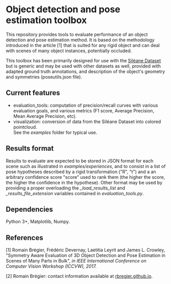 # Object detection and pose estimation toolbox

This repository provides tools to evaluate performance of an object detection and pose estimation method. It is based on the methodology introduced in the article [1] that is suited for any rigid object and can deal with scenes of many object instances, potentially occluded.

This toolbox has been primarily designed for use with the [Siléane Dataset](https://rbregier.github.io/dataset2017) but is generic and may be used with other datasets as well, provided with adapted ground truth annotations, and description of the object's geometry and symmetries (poseutils.json file).

## Current features
- evaluation_tools: computation of precision/recall curves with various evaluation goals, and various metrics (F1 score, Average Precision, Mean Average Precision, etc). 
- visualization: conversion of data from the Siléane Dataset into colored pointcloud.  
See the *examples* folder for typical use.

## Results format
Results to evaluate are expected to be stored in JSON format for each scene such as illustrated in *examples/experiences*, and to consist in a list of pose hypotheses described by a rigid transformation ("R", "t") and a an arbitrary confidence score "score" used to rank them (the higher the score, the higher the confidence in the hypothese).
Other format may be used by providing a proper overloading the *_load_results_list* and *_results_file_extension* variables contained in *evaluation_tools.py*.

## Dependencies
Python 3+, Matplotlib, Numpy.

## References
[1] Romain Brégier, Frédéric Devernay, Laetitia Leyrit and James L. Crowley, "Symmetry Aware Evaluation of 3D Object Detection and Pose Estimation in Scenes of Many Parts in Bulk", *in IEEE International Conference on Computer Vision Workshop (ICCVW), 2017.*

[2] Romain Brégier: contact information available at [rbregier.github.io](https://rbregier.github.io).

